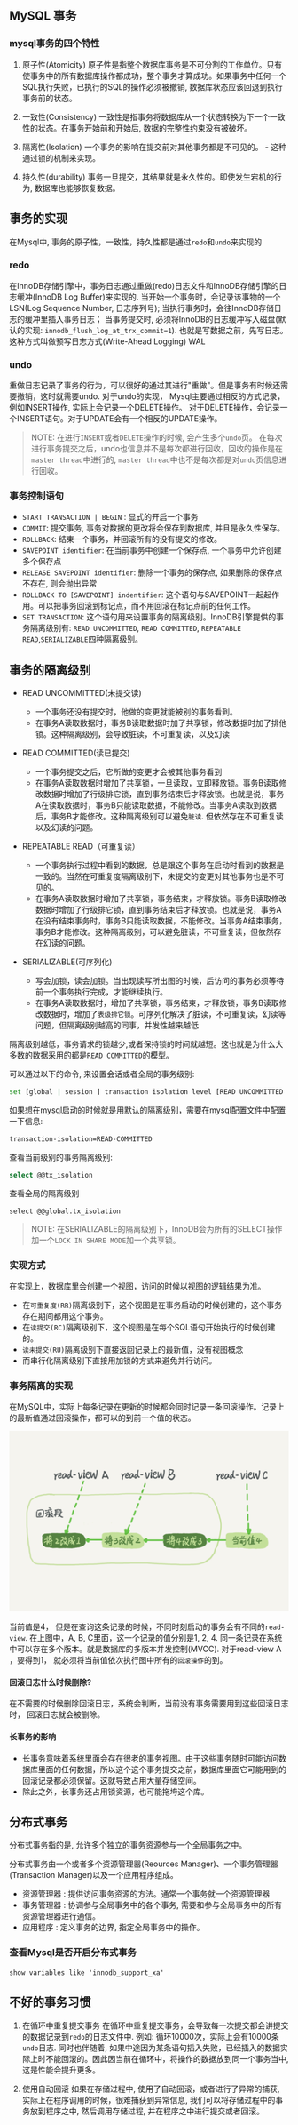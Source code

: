 ## MySQL 事务
### mysql事务的四个特性
1. 原子性(Atomicity)
原子性是指整个数据库事务是不可分割的工作单位。只有使事务中的所有数据库操作都成功，整个事务才算成功。如果事务中任何一个SQL执行失败，已执行的SQL的操作必须被撤销, 数据库状态应该回退到执行事务前的状态。

2. 一致性(Consistency)
一致性是指事务将数据库从一个状态转换为下一个一致性的状态。在事务开始前和开始后, 数据的完整性约束没有被破坏。

3. 隔离性(Isolation)
一个事务的影响在提交前对其他事务都是不可见的。 - 这种通过锁的机制来实现。

4. 持久性(durability)
事务一旦提交，其结果就是永久性的。即使发生宕机的行为, 数据库也能够恢复数据。

## 事务的实现
在Mysql中, 事务的原子性，一致性，持久性都是通过`redo`和`undo`来实现的

### redo
在InnoDB存储引擎中，事务日志通过重做(redo)日志文件和InnoDB存储引擎的日志缓冲(InnoDB Log Buffer)来实现的. 当开始一个事务时，会记录该事物的一个LSN(Log Sequence Number, 日志序列号); 当执行事务时，会往InnoDB存储日志的缓冲里插入事务日志；
当事务提交时, 必须将InnoDB的日志缓冲写入磁盘(默认的实现: `innodb_flush_log_at_trx_commit=1`). 也就是写数据之前，先写日志。这种方式叫做预写日志方式(Write-Ahead Logging) WAL

### undo
重做日志记录了事务的行为，可以很好的通过其进行"重做"。但是事务有时候还需要撤销，这时就需要undo. 对于undo的实现， Mysql主要通过相反的方式记录， 例如INSERT操作, 实际上会记录一个DELETE操作。 对于DELETE操作，会记录一个INSERT语句。对于UPDATE会有一个相反的UPDATE操作。

> NOTE: 在进行`INSERT`或者`DELETE`操作的时候, 会产生多个`undo`页。  在每次进行事务提交之后，undo也信息并不是每次都进行回收，回收的操作是在`master thread`中进行的, `master thread`中也不是每次都是对`undo`页信息进行回收。

### 事务控制语句
- `START TRANSACTION | BEGIN` : 显式的开启一个事务
- `COMMIT`: 提交事务, 事务对数据的更改将会保存到数据库, 并且是永久性保存。
- `ROLLBACK`: 结束一个事务，并回滚所有的没有提交的修改。
- `SAVEPOINT identifier`: 在当前事务中创建一个保存点, 一个事务中允许创建多个保存点
- `RELEASE SAVEPOINT identifier`: 删除一个事务的保存点, 如果删除的保存点不存在, 则会抛出异常
- `ROLLBACK TO [SAVEPOINT] indentifier`: 这个语句与SAVEPOINT一起起作用。可以把事务回滚到标记点，而不用回滚在标记点前的任何工作。
- `SET TRANSACTION`: 这个语句用来设置事务的隔离级别。InnoDB引擎提供的事务隔离级别有: `READ UNCOMMITTED`, `READ COMMITTED`, `REPEATABLE READ`,`SERIALIZABLE`四种隔离级别。

## 事务的隔离级别
- READ UNCOMMITTED(未提交读)
  - 一个事务还没有提交时，他做的变更就能被别的事务看到。
  - 在事务A读取数据时，事务B读取数据时加了共享锁，修改数据时加了排他锁。这种隔离级别，会导致脏读，不可重复读，以及幻读

- READ COMMITTED(读已提交)
  - 一个事务提交之后，它所做的变更才会被其他事务看到
  - 在事务A读取数据时增加了共享锁，一旦读取，立即释放锁。事务B读取修改数据时增加了行级排它锁，直到事务结束后才释放锁。也就是说，事务A在读取数据时，事务B只能读取数据，不能修改。当事务A读取到数据后，事务B才能修改。这种隔离级别可以避免`脏读`. 但依然存在不可重复读以及幻读的问题。

- REPEATABLE READ（可重复读）
  - 一个事务执行过程中看到的数据，总是跟这个事务在启动时看到的数据是一致的。当然在可重复度隔离级别下，未提交的变更对其他事务也是不可见的。
  - 在事务A读取数据时增加了共享锁，事务结束，才释放锁。事务B读取修改数据时增加了行级排它锁，直到事务结束后才释放锁。也就是说，事务A在没有结束事务时，事务B只能读取数据，不能修改。当事务A结束事务，事务B才能修改。这种隔离级别，可以避免脏读，不可重复读，但依然存在幻读的问题。

- SERIALIZABLE(可序列化)
  - 写会加锁，读会加锁。当出现读写所出图的时候，后访问的事务必须等待前一个事务执行完成，才能继续执行。
  - 在事务A读取数据时，增加了共享锁，事务结束，才释放锁，事务B读取修改数据时，增加了`表级排它锁`。可序列化解决了脏读，不可重复读，幻读等问题，但隔离级别越高的同事，并发性越来越低


隔离级别越低，事务请求的锁越少,或者保持锁的时间就越短。这也就是为什么大多数的数据采用的都是`READ COMMITTED`的模型。

可以通过以下的命令, 来设置会话或者全局的事务级别:
```sh
set [global | session ] transaction isolation level [READ UNCOMMITTED | READ COMMITTED | REPEATABLE READ | SERIALIZABLE]
```

如果想在mysql启动的时候就是用默认的隔离级别，需要在mysql配置文件中配置一下信息:
```sh
transaction-isolation=READ-COMMITTED
```

查看当前级别的事务隔离级别:

```sh
select @@tx_isolation
```

查看全局的隔离级别
```#!/bin/sh
select @@global.tx_isolation
```

> NOTE: 在SERIALIZABLE的隔离级别下，InnoDB会为所有的SELECT操作加一个`LOCK IN SHARE MODE`加一个共享锁。

### 实现方式

在实现上，数据库里会创建一个视图，访问的时候以视图的逻辑结果为准。

- 在`可重复度(RR)`隔离级别下，这个视图是在事务启动的时候创建的，这个事务存在期间都用这个事务。
- 在`读提交(RC)`隔离级别下，这个视图是在每个SQL语句开始执行的时候创建的。
- `读未提交(RU)`隔离级别下直接返回记录上的最新值，没有视图概念
- 而串行化隔离级别下直接用加锁的方式来避免并行访问。

### 事务隔离的实现

在MySQL中，实际上每条记录在更新的时候都会同时记录一条回滚操作。记录上的最新值通过回滚操作，都可以的到前一个值的状态。

![img](d9c313809e5ac148fc39feff532f0fee.png)

当前值是4， 但是在查询这条记录的时候，不同时刻启动的事务会有不同的`read-view`. 在上图中，A, B, C里面，这一个记录的值分别是1, 2, 4. 同一条记录在系统中可以存在多个版本。就是数据库的多版本并发控制(MVCC). 对于read-view A ，要得到1， 就必须将当前值依次执行图中所有的`回滚操作`的到。

#### 回滚日志什么时候删除?

在不需要的时候删除回滚日志，系统会判断，当前没有事务需要用到这些回滚日志时， 回滚日志就会被删除。

#### 长事务的影响

- 长事务意味着系统里面会存在很老的事务视图。由于这些事务随时可能访问数据库里面的任何数据，所以这个这个事务提交之前，数据库里面它可能用到的回滚记录都必须保留。这就导致占用大量存储空间。
- 除此之外，长事务还占用锁资源，也可能拖垮这个库。

## 分布式事务

分布式事务指的是, 允许多个独立的事务资源参与一个全局事务之中。

分布式事务由一个或者多个资源管理器(Reources Manager)、一个事务管理器(Transaction Manager)以及一个应用程序组成。
- 资源管理器 : 提供访问事务资源的方法。通常一个事务就一个资源管理器
- 事务管理器 : 协调参与全局事务中的各个事务, 需要和参与全局事务中的所有资源管理器进行通信。
- 应用程序 : 定义事务的边界, 指定全局事务中的操作。

### 查看Mysql是否开启分布式事务
```#!/bin/sh
show variables like 'innodb_support_xa'
```

## 不好的事务习惯
1. 在循环中重复提交事务
在循环中重复提交事务，会导致每一次提交都会讲提交的数据记录到`redo`的日志文件中. 例如: 循环10000次，实际上会有10000条`undo`日志. 同时也伴随着, 如果中途因为某条语句插入失败，已经插入的数据实际上时不能回滚的。因此因当前在循环中，将操作的数据放到同一个事务当中, 这是性能会提升更多。

2. 使用自动回滚
如果在存储过程中, 使用了自动回滚，或者进行了异常的捕获, 实际上在程序调用的时候，很难捕获到异常信息, 我们可以将存储过程中的事务放到程序之中, 然后调用存储过程, 并在程序之中进行提交或者回滚。
